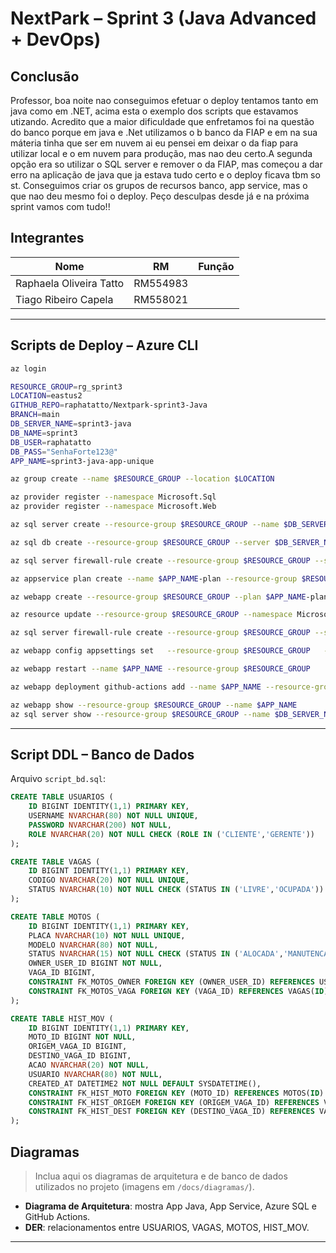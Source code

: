 #  NextPark – Sprint 3 (Java Advanced + DevOps)

## Conclusão
 Professor, boa noite nao conseguimos efetuar o deploy tentamos tanto em java como em .NET, acima esta o exemplo dos scripts que estavamos utizando. Acredito que a maior dificuldade que enfretamos foi na questão do banco porque em java e .Net utilizamos o b
 banco da FIAP e em na sua máteria tinha que ser em nuvem ai eu pensei em deixar o da fiap para utilizar local e o em nuvem para produção, mas nao deu certo.A segunda opção era so utilizar o SQL server e remover o da FIAP, mas começou a dar erro na aplicação de java que ja estava tudo certo e o deploy ficava tbm so st. Conseguimos criar os grupos de recursos banco, app service, mas o que nao deu mesmo foi o deploy. Peço desculpas desde já e na próxima sprint vamos com tudo!!
##  Integrantes

| Nome | RM | Função |
|------|----|--------|
| Raphaela Oliveira Tatto | RM554983 | 
| Tiago Ribeiro Capela | RM558021 | 

---

##  Scripts de Deploy – Azure CLI

```bash
az login

RESOURCE_GROUP=rg_sprint3
LOCATION=eastus2
GITHUB_REPO=raphatatto/Nextpark-sprint3-Java
BRANCH=main
DB_SERVER_NAME=sprint3-java
DB_NAME=sprint3
DB_USER=raphatatto
DB_PASS="SenhaForte123@"
APP_NAME=sprint3-java-app-unique

az group create --name $RESOURCE_GROUP --location $LOCATION

az provider register --namespace Microsoft.Sql
az provider register --namespace Microsoft.Web

az sql server create --resource-group $RESOURCE_GROUP --name $DB_SERVER_NAME --location $LOCATION     --admin-user $DB_USER --admin-password $DB_PASS --enable-public-network true

az sql db create --resource-group $RESOURCE_GROUP --server $DB_SERVER_NAME --name $DB_NAME     --backup-storage-redundancy Local --zone-redundant false

az sql server firewall-rule create --resource-group $RESOURCE_GROUP --server $DB_SERVER_NAME     --name AllowAzureIP --start-ip-address 0.0.0.0 --end-ip-address 0.0.0.0

az appservice plan create --name $APP_NAME-plan --resource-group $RESOURCE_GROUP --sku F1 --is-linux

az webapp create --resource-group $RESOURCE_GROUP --plan $APP_NAME-plan --name $APP_NAME --runtime "JAVA|17-java17"

az resource update --resource-group $RESOURCE_GROUP --namespace Microsoft.Web   --resource-type basicPublishingCredentialsPolicies --name scm --parent sites/$APP_NAME --set properties.allow=true

az sql server firewall-rule create --resource-group $RESOURCE_GROUP --server $DB_SERVER_NAME   --name AllowAzureServices --start-ip-address 0.0.0.0 --end-ip-address 0.0.0.0

az webapp config appsettings set   --resource-group $RESOURCE_GROUP   --name $APP_NAME   --settings     SPRING_DATASOURCE_USERNAME="$DB_USER@$DB_SERVER_NAME"     SPRING_DATASOURCE_PASSWORD="$DB_PASS"     SPRING_DATASOURCE_URL="jdbc:sqlserver://$DB_SERVER_NAME.database.windows.net:1433;database=$DB_NAME;encrypt=true;trustServerCertificate=false;hostNameInCertificate=*.database.windows.net;loginTimeout=30;"

az webapp restart --name $APP_NAME --resource-group $RESOURCE_GROUP

az webapp deployment github-actions add --name $APP_NAME --resource-group $RESOURCE_GROUP --repo $GITHUB_REPO --branch $BRANCH --login-with-github

az webapp show --resource-group $RESOURCE_GROUP --name $APP_NAME
az sql server show --resource-group $RESOURCE_GROUP --name $DB_SERVER_NAME
```

---

##  Script DDL – Banco de Dados

Arquivo `script_bd.sql`:

```sql
CREATE TABLE USUARIOS (
    ID BIGINT IDENTITY(1,1) PRIMARY KEY,
    USERNAME NVARCHAR(80) NOT NULL UNIQUE,
    PASSWORD NVARCHAR(200) NOT NULL,
    ROLE NVARCHAR(20) NOT NULL CHECK (ROLE IN ('CLIENTE','GERENTE'))
);

CREATE TABLE VAGAS (
    ID BIGINT IDENTITY(1,1) PRIMARY KEY,
    CODIGO NVARCHAR(20) NOT NULL UNIQUE,
    STATUS NVARCHAR(10) NOT NULL CHECK (STATUS IN ('LIVRE','OCUPADA'))
);

CREATE TABLE MOTOS (
    ID BIGINT IDENTITY(1,1) PRIMARY KEY,
    PLACA NVARCHAR(10) NOT NULL UNIQUE,
    MODELO NVARCHAR(80) NOT NULL,
    STATUS NVARCHAR(15) NOT NULL CHECK (STATUS IN ('ALOCADA','MANUTENCAO','VISTORIA','DESALOCADA')),
    OWNER_USER_ID BIGINT NOT NULL,
    VAGA_ID BIGINT,
    CONSTRAINT FK_MOTOS_OWNER FOREIGN KEY (OWNER_USER_ID) REFERENCES USUARIOS(ID),
    CONSTRAINT FK_MOTOS_VAGA FOREIGN KEY (VAGA_ID) REFERENCES VAGAS(ID)
);

CREATE TABLE HIST_MOV (
    ID BIGINT IDENTITY(1,1) PRIMARY KEY,
    MOTO_ID BIGINT NOT NULL,
    ORIGEM_VAGA_ID BIGINT,
    DESTINO_VAGA_ID BIGINT,
    ACAO NVARCHAR(20) NOT NULL,
    USUARIO NVARCHAR(80) NOT NULL,
    CREATED_AT DATETIME2 NOT NULL DEFAULT SYSDATETIME(),
    CONSTRAINT FK_HIST_MOTO FOREIGN KEY (MOTO_ID) REFERENCES MOTOS(ID) ON DELETE CASCADE,
    CONSTRAINT FK_HIST_ORIGEM FOREIGN KEY (ORIGEM_VAGA_ID) REFERENCES VAGAS(ID),
    CONSTRAINT FK_HIST_DEST FOREIGN KEY (DESTINO_VAGA_ID) REFERENCES VAGAS(ID)
);
```


##  Diagramas

> Inclua aqui os diagramas de arquitetura e de banco de dados utilizados no projeto (imagens em `/docs/diagramas/`).

- **Diagrama de Arquitetura**: mostra App Java, App Service, Azure SQL e GitHub Actions.
- **DER**: relacionamentos entre USUARIOS, VAGAS, MOTOS, HIST_MOV.

---


